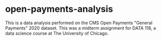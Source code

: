 # open-payments-analysis
This is a data analysis performed on the CMS Open Payments "General Payments" 2020 dataset. This was a midterm assignment for DATA 118, a data science course at The University of Chicago.
